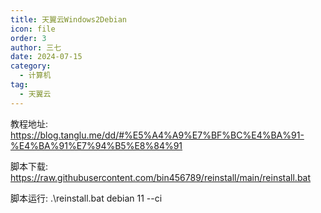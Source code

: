 ```yaml
---
title: 天翼云Windows2Debian
icon: file
order: 3
author: 三七
date: 2024-07-15
category:
  - 计算机
tag:
  - 天翼云
---
```


<!-- more --> 
教程地址:
https://blog.tanglu.me/dd/#%E5%A4%A9%E7%BF%BC%E4%BA%91-%E4%BA%91%E7%94%B5%E8%84%91

脚本下载:
https://raw.githubusercontent.com/bin456789/reinstall/main/reinstall.bat

脚本运行:
.\reinstall.bat debian 11 --ci